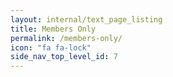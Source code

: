 ```yaml
---
layout: internal/text_page_listing
title: Members Only
permalink: /members-only/
icon: "fa fa-lock"
side_nav_top_level_id: 7
---
```


<!--- This child document initializes the page in Jekyll. -->